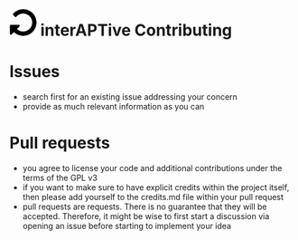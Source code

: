 ![logo](https://raw.githubusercontent.com/yafp/interAPTive/master/doc/fa-repeat_64_0_000000_none.png) interAPTive Contributing
==========

# Issues
- search first for an existing issue addressing your concern
- provide as much relevant information as you can


# Pull requests
- you agree to license your code and additional contributions under the terms of the GPL v3
- if you want to make sure to have explicit credits within the project itself, then please add yourself to the credits.md file within your pull request
- pull requests are requests. There is no guarantee that they will be accepted. Therefore, it might be wise to first start a discussion via opening an issue before starting to implement your idea
